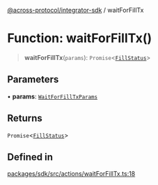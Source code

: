 [@across-protocol/integrator-sdk](../README.md) / waitForFillTx

# Function: waitForFillTx()

> **waitForFillTx**(`params`): `Promise`\<[`FillStatus`](../type-aliases/FillStatus.md)\>

## Parameters

• **params**: [`WaitForFillTxParams`](../type-aliases/WaitForFillTxParams.md)

## Returns

`Promise`\<[`FillStatus`](../type-aliases/FillStatus.md)\>

## Defined in

[packages/sdk/src/actions/waitForFillTx.ts:18](https://github.com/across-protocol/toolkit/blob/0408e9d38e7f5e4687131c33ea4b58d12a946b0d/packages/sdk/src/actions/waitForFillTx.ts#L18)
